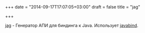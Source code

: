 +++
date = "2014-09-17T17:07:05+03:00"
draft = false
title = "jag"

+++

<p><a href="https://github.com/timob/jag">jag</a>&nbsp;- Генератор АПИ для биндинга к Java. Использует&nbsp;<a href="https://github.com/timob/javabind">javabind</a>.</p>

